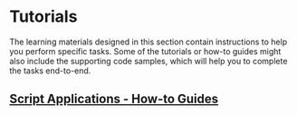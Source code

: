 # Tutorials

The learning materials designed in this section contain instructions to help you perform specific tasks. Some of the tutorials or how-to guides might also include the supporting code samples, which will help you to complete the tasks end-to-end.

## [Script Applications - How-to Guides](scriptapps/index.md)

